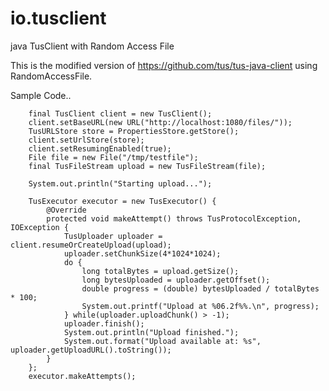 # io.tusclient
java TusClient with Random Access File


This is the modified version of https://github.com/tus/tus-java-client using RandomAccessFile. 

Sample Code.. 


		final TusClient client = new TusClient();
		client.setBaseURL(new URL("http://localhost:1080/files/"));
		TusURLStore store = PropertiesStore.getStore();		
		client.setUrlStore(store);
		client.setResumingEnabled(true);
		File file = new File("/tmp/testfile");
		final TusFileStream upload = new TusFileStream(file);

		System.out.println("Starting upload...");

		TusExecutor executor = new TusExecutor() {
		    @Override
		    protected void makeAttempt() throws TusProtocolException, IOException {
		        TusUploader uploader = client.resumeOrCreateUpload(upload);
		        uploader.setChunkSize(4*1024*1024);
		        do {
		            long totalBytes = upload.getSize();
		            long bytesUploaded = uploader.getOffset();
		            double progress = (double) bytesUploaded / totalBytes * 100;
		            System.out.printf("Upload at %06.2f%%.\n", progress);
		        } while(uploader.uploadChunk() > -1);
		        uploader.finish();
		        System.out.println("Upload finished.");
		        System.out.format("Upload available at: %s", uploader.getUploadURL().toString());
		    }
		};
		executor.makeAttempts();
